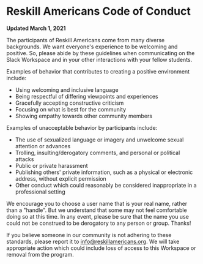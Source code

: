 # Reskill Americans Code of Conduct

**Updated March 1, 2021**

The participants of Reskill Americans come from many diverse backgrounds.  We want everyone's experience to be welcoming and positive.  So, please abide by these guidelines when communicating on the Slack Workspace and in your other interactions with your fellow students.

Examples of behavior that contributes to creating a positive environment include:

- Using welcoming and inclusive language
- Being respectful of differing viewpoints and experiences
- Gracefully accepting constructive criticism
- Focusing on what is best for the community
- Showing empathy towards other community members

Examples of unacceptable behavior by participants include:

- The use of sexualized language or imagery and unwelcome sexual attention or advances
- Trolling, insulting/derogatory comments, and personal or political attacks
- Public or private harassment
- Publishing others' private information, such as a physical or electronic address, without explicit permission
- Other conduct which could reasonably be considered inappropriate in a professional setting

We encourage you to choose a user name that is your real name, rather than a "handle".  But we understand that some may not feel comfortable doing so at this time.   In any event, please be sure that the name you use could not be construed to be derogatory to any person or group.  Thanks!

If you believe someone in our community is not adhering to these standards, please report it to info@reskillamericans.org.  We will take appropriate action which could include loss of access to this Workspace or removal from the program.
